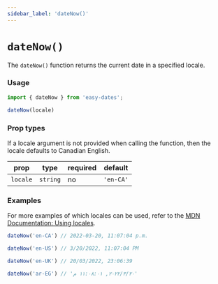 ```yaml
---
sidebar_label: 'dateNow()'
---
```


# `dateNow()`
The `dateNow()` function returns the current date in a specified locale. 

### Usage
```javascript
import { dateNow } from 'easy-dates';

dateNow(locale)
```

### Prop types
If a locale argument is not provided when calling the function, then the locale defaults to Canadian English.

| prop     | type     | required | default   |
|----------|----------|----------|-----------|
| `locale` | `string` | no       | `'en-CA'` |

### Examples
For more examples of which locales can be used, refer to the [MDN Documentation: Using locales](https://developer.mozilla.org/en-US/docs/Web/JavaScript/Reference/Global_Objects/Date/toLocaleDateString#using_locales).

```javascript title='Canadian English'
dateNow('en-CA') // 2022-03-20, 11:07:04 p.m.
```

```javascript title='US English'
dateNow('en-US') // 3/20/2022, 11:07:04 PM
```

```javascript title='UK English'
dateNow('en-UK') // 20/03/2022, 23:06:39
```

```javascript title='Arabic'
dateNow('ar-EG') // '٢٠‏/٣‏/٢٠٢٢, ١١:٠٨:٠١ م'
```

